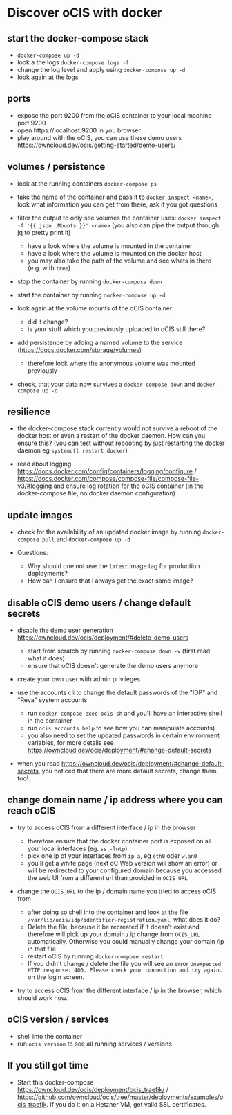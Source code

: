 # Discover oCIS with docker

## start the docker-compose stack
- `docker-compose up -d`
- look a the logs `docker-compose logs -f`
- change the log level and apply using `docker-compose up -d`
- look again at the logs

## ports
- expose the port 9200 from the oCIS container to your local machine port 9200
- open https://localhost:9200 in you browser
- play around with the oCIS, you can use these demo users https://owncloud.dev/ocis/getting-started/demo-users/


## volumes / persistence
- look at the running containers `docker-compose ps`
- take the name of the container and pass it to `docker inspect <name>`, look what information you can get from there, ask if you got questions

- filter the output to only see volumes the container uses: `docker inspect -f '{{ json .Mounts }}' <name>` (you also can pipe the output through jq to pretty print it)
  - have a look where the volume is mounted in the container
  - have a look where the volume is mounted on the docker host
  - you may also take the path of the volume and see whats in there (e.g. with `tree`)

- stop the container by running `docker-compose down`

- start the container by running `docker-compose up -d`

- look again at the volume mounts of the oCIS container
  - did it change?
  - is your stuff which you previously uploaded to oCIS still there?

- add persistence by adding a named volume to the service (https://docs.docker.com/storage/volumes)
  - therefore look where the anonymous volume was mounted previously

- check, that your data now survives a `docker-compose down` and `docker-compose up -d`

## resilience

- the docker-compose stack currently would not survive a reboot of the docker host or even a restart of the docker daemon. How can you ensure this? (you can test without rebooting by just restarting the docker daemon eg `systemctl restart docker`)

- read about logging https://docs.docker.com/config/containers/logging/configure / https://docs.docker.com/compose/compose-file/compose-file-v3/#logging and ensure log rotation for the oCIS container (in the docker-compose file, no docker daemon configuration)

## update images

- check for the availability of an updated docker image by running `docker-compose pull` and `docker-compose up -d`

- Questions:
  - Why should one not use the `latest` image tag for production deployments?
  - How can I ensure that I always get the exact same image?

## disable oCIS demo users / change default secrets

- disable the demo user generation https://owncloud.dev/ocis/deployment/#delete-demo-users
  - start from scratch by running `docker-compose down -v` (first read what it does)
  - ensure that oCIS doesn't generate the demo users anymore

- create your own user with admin privileges

- use the accounts cli to change the default passwords of the "IDP" and "Reva" system accounts
  - run `docker-compose exec ocis sh` and you'll have an interactive shell in the container
  - run `ocis accounts help` to see how you can manipulate accounts)
  - you also need to set the updated passwords in certain environment variables, for more details see https://owncloud.dev/ocis/deployment/#change-default-secrets

- when you read https://owncloud.dev/ocis/deployment/#change-default-secrets, you noticed that there are more default secrets, change them, too!

## change domain name / ip address where you can reach oCIS

- try to access oCIS from a different interface / ip in the browser
  - therefore ensure that the docker container port is exposed on all your local interfaces (eg. `ss -lntp`)
  - pick one ip of your interfaces from `ip a`, eg `eth0` oder `wlan0`
  - you'll get a white page (next oC Web version will show an error) or will be redirected to your configured domain because you accessed the web UI from a different url than provided in `OCIS_URL`

- change the `OCIS_URL` to the ip / domain name you tried to access oCIS from
  - after doing so shell into the container and look at the file `/var/lib/ocis/idp/identifier-registration.yaml`, what does it do?
  - Delete the file, because it be recreated if it doesn't exist and therefore will pick up your domain / ip change from `OCIS_URL` automatically. Otherwise you could manually change your domain /ip in that file
  - restart oCIS by running `docker-compose restart`
  - If you didn't change / delete the file you will see an error `Unexpected HTTP response: 400. Please check your connection and try again.` on the login screen.

- try to access oCIS from the different interface / ip in the browser, which should work now.

## oCIS version / services

- shell into the container
- run `ocis version` to see all running services / versions

## If you still got time

- Start this docker-compose https://owncloud.dev/ocis/deployment/ocis_traefik/ / https://github.com/owncloud/ocis/tree/master/deployments/examples/ocis_traefik. If you do it on a Hetzner VM, get valid SSL certificates.
